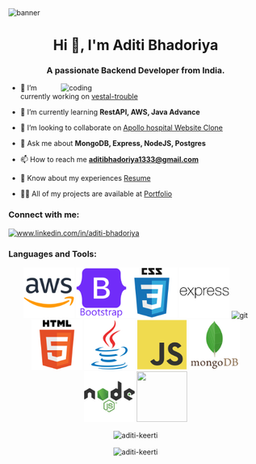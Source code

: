 <img src="https://www.wingstechsolutions.com/wp-content/uploads/2022/03/full-stack-development.gif" alt="banner" width="100%" height="400px" />


<h1 align="center">Hi 👋, I'm Aditi Bhadoriya</h1>
<h3 align="center">A passionate Backend Developer from India.</h3>
<img align="right" alt="coding" width="400" src="https://camo.githubusercontent.com/e2f1962855098d77ac22977e9870ba19d43a10c3e46323a31e09727b68f8d37f/68747470733a2f2f63646e622e61727473746174696f6e2e636f6d2f702f6173736574732f696d616765732f696d616765732f3032382f3939312f3939392f6f726967696e616c2f616e6e612d68617672796c79756b682d2e6769663f31353936313235313132"/>



- 🔭 I’m currently working on [vestal-trouble](https://github.com/aditi-keerti/vestal-trouble-683)

- 🌱 I’m currently learning **RestAPI, AWS, Java Advance**

- 👯 I’m looking to collaborate on [Apollo hospital Website Clone](https://github.com/aditi-keerti/apollo-hospitalclone-website)

- 💬 Ask me about **MongoDB, Express, NodeJS, Postgres**

- 📫 How to reach me **aditibhadoriya1333@gmail.com**

- 📄 Know about my experiences <a href="https://test-resume.masaischool.com/resume?resumeId=65a11bee257a2facba4f69a5&selectedTemplate=ClassicProfessional">Resume</a>

- 👨‍💻 All of my projects are available at [Portfolio](https://aditi-keerti.github.io/)

<h3 align="left">Connect with me:</h3>
<p align="left">
<a href="https://linkedin.com/in/www.linkedin.com/in/aditi-bhadoriya" target="blank"><img align="center" src="https://raw.githubusercontent.com/rahuldkjain/github-profile-readme-generator/master/src/images/icons/Social/linked-in-alt.svg" alt="www.linkedin.com/in/aditi-bhadoriya" height="30" width="40" /></a>
</p>

<h3 align="left">Languages and Tools:</h3>
<p align="center">  
 <img src="https://raw.githubusercontent.com/devicons/devicon/master/icons/amazonwebservices/amazonwebservices-original-wordmark.svg" alt="aws" width="100" height="100"/> 
  <img src="https://raw.githubusercontent.com/devicons/devicon/master/icons/bootstrap/bootstrap-plain-wordmark.svg" alt="bootstrap" width="100" height="100"/><img src="https://raw.githubusercontent.com/devicons/devicon/master/icons/css3/css3-original-wordmark.svg" alt="css3" width="100" height="100"/> <img src="https://raw.githubusercontent.com/devicons/devicon/master/icons/express/express-original-wordmark.svg" alt="express" width="100" height="100"/> <img src="https://www.vectorlogo.zone/logos/git-scm/git-scm-icon.svg" alt="git" width="100" height="100"/><img src="https://raw.githubusercontent.com/devicons/devicon/master/icons/html5/html5-original-wordmark.svg" alt="html5" width="100" height="100"/>  <img src="https://raw.githubusercontent.com/devicons/devicon/master/icons/java/java-original.svg" alt="java"width="100" height="100" style="background:#fff"/>  <img src="https://raw.githubusercontent.com/devicons/devicon/master/icons/javascript/javascript-original.svg" alt="javascript" width="100" height="100"/>  <img src="https://raw.githubusercontent.com/devicons/devicon/master/icons/mongodb/mongodb-original-wordmark.svg" alt="mongodb" width="100" height="100"/><img src="https://raw.githubusercontent.com/devicons/devicon/master/icons/nodejs/nodejs-original-wordmark.svg" alt="nodejs" width="100" height="100"/> <img src="https://cdn.jsdelivr.net/gh/devicons/devicon@latest/icons/graphql/graphql-plain-wordmark.svg"  width="100" height="100"/></p>

<p align="center"><img align="center" src="https://github-readme-stats.vercel.app/api/top-langs?username=aditi-keerti&show_icons=true&locale=en&layout=compact" alt="aditi-keerti" /></p>

<p align="center"><img align="center" src="https://github-readme-streak-stats.herokuapp.com/?user=aditi-keerti&" alt="aditi-keerti" /></p>
